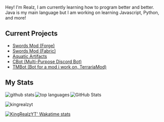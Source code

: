 Hey! I'm Realz, I am currently learning how to program better and better. Java is my main language but I am working on learning Javascript, Python, and more!

## Current Projects

* [Swords Mod (Forge)](https://www.github.com/KingRealzYT/SwordsModForge)
* [Swords Mod (Fabric)](https://www.github.com/KingRealzYT/SwordsModFabric)
* [Aquatic Artifacts](https://www.github.com/KingRealzYT/AquaticArtifacts)
* [CBot (Multi-Purpose Discord Bot)](https://www.github.com/KingRealzYT/CBot)
* [TMBot (Bot for a mod i work on, TerrariaMod)](https://www.github.com/KingRealzYT/TerrariaModBot)

## My Stats


<a href="https://github.com/anuraghazra/github-readme-stats">  
  <img align="left" alt="github stats" src="https://github-readme-stats.vercel.app/api?username=kingrealzyt&count_private=true&include_all_commits=true&show_icons=true&theme=algolia" />
  <img align="left" alt="top languages" src="https://github-readme-stats.vercel.app/api/top-langs/?username=kingrealzyt&layout=compact&theme=algolia" />
</a>

<img alt="GitHub Stats" src="https://github-readme-stats.codestackr.vercel.app/api?username=kingrealzyt&show_icons=true&hide_border=true&theme=tokyonight" />
<br/>
<p><img src="https://github-readme-streak-stats.herokuapp.com/?user=kingrealzyt&hide_border=true&theme=tokyonight" alt="kingrealzyt" /></p>

[![KingRealzYT' Wakatime stats](https://github-readme-stats.vercel.app/api/wakatime?username=KingRealzYT)](https://github.com/anuraghazra/github-readme-stats)

